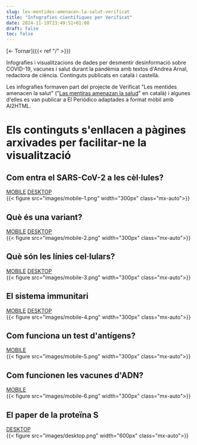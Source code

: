 ```yaml
---
slug: les-mentides-amenacen-la-salut-verificat
title: "Infografies científiques per Verificat"
date: 2024-11-19T23:49:51+01:00
draft: false
toc: false
---
```


[<- Tornar]({{< ref "/" >}})

Infografies i visualitzacions de dades per desmentir desinformació sobre COVID-19, vacunes i salut durant la pandèmia amb textos d'Andrea Arnal, redactora de ciència. Continguts publicats en català i castellà.

Les infografies formaven part del projecte de Verificat "Les mentides amenacen la salut" ("[Las mentiras amenazan la salud](https://www.verificat.cat/salut/es)" en català) i algunes d'elles es van publicar a El Periódico adaptades a format mòbil amb AI2HTML.

<div class="max-w-screen-lg mx-auto p-6">
    <h1 class="text-2xl font-bold mb-4">
        Els continguts s'enllacen a pàgines arxivades per facilitar-ne la visualització
    </h1>
    <div class="grid grid-cols-2 gap-12">
        <!-- First Row -->
        <div class="text-center">
            <h2 class="text-lg font-semibold mb-2">Com entra el SARS-CoV-2 a les cèl·lules?</h2>
            <div class="flex justify-center space-x-4 text-blue-600 mb-4">
                <a href="https://www.verificat.cat/wp-content/uploads/wpallimport/asset/infografies/ace2/ace2.html">MOBILE</a>
                <a href="https://web.archive.org/web/20211020111202/https://www.verificat.cat/es/infografia/como-entra-el-sars-cov-2-en-las-celulas">DESKTOP</a>
            </div>
            {{< figure src="images/mobile-1.png" width="300px" class="mx-auto">}}
        </div>
        <div class="text-center">
            <h2 class="text-lg font-semibold mb-2">Què és una variant?</h2>
            <div class="flex justify-center space-x-4 text-blue-600 mb-4">
                <a href="https://www.verificat.cat/wp-content/uploads/wpallimport/asset/infografies/variantes/variantes.html">MOBILE</a>
                <a href="https://web.archive.org/web/20211028031152/https://www.verificat.cat/es/infografia/las-variantes-del-sars-cov-2">DESKTOP</a>
            </div>
            {{< figure src="images/mobile-2.png" width="300px" class="mx-auto">}}
        </div>
        <!-- Second Row -->
        <div class="text-center">
            <h2 class="text-lg font-semibold mb-2">Què són les línies cel·lulars?</h2>
            <div class="flex justify-center space-x-4 text-blue-600 mb-4">
                <a href="https://www.verificat.cat/wp-content/uploads/wpallimport/asset/infografies/lineas-celulares/lineas-celulares.html">MOBILE</a>
                <a href="https://web.archive.org/web/20220519123007/https://www.verificat.cat/es/infografia/que-son-las-lineas-celulares">DESKTOP</a>
            </div>
            {{< figure src="images/mobile-3.png" width="300px" class="mx-auto">}}
        </div>
        <div class="text-center">
            <h2 class="text-lg font-semibold mb-2">El sistema immunitari</h2>
            <div class="flex justify-center space-x-4 text-blue-600 mb-4">
                <a href="https://www.verificat.cat/wp-content/uploads/wpallimport/asset/infografies/sistema-inmunitario/sistema-inmunitario.html">MOBILE</a>
                <a href="https://web.archive.org/web/20220509115253/https://www.verificat.cat/es/infografia/el-sistema-inmunitario">DESKTOP</a>
            </div>
            {{< figure src="images/mobile-4.png" width="300px" class="mx-auto">}}
        </div>
        <!-- Third Row -->
        <div class="text-center">
            <h2 class="text-lg font-semibold mb-2">Com funciona un test d'antígens?</h2>
            <div class="flex justify-center space-x-4 text-blue-600 mb-4">
                <a href="https://web.archive.org/web/20220126094337/https://www.verificat.cat/es/infografia/como-funciona-un-test-de-antigenos">MOBILE</a>
            </div>
            {{< figure src="images/mobile-5.png" width="300px" class="mx-auto">}}
        </div>
        <div class="text-center">
            <h2 class="text-lg font-semibold mb-2">Com funcionen les vacunes d'ADN?</h2>
            <div class="flex justify-center space-x-4 text-blue-600 mb-4">
                <a href="https://web.archive.org/web/20220519124751/https://www.verificat.cat/es/infografia/como-funcionan-las-vacunas-de-adn">MOBILE</a>
            </div>
            {{< figure src="images/mobile-6.png" width="300px" class="mx-auto">}}
        </div>
        <!-- Fourth Row -->
        <div class="text-center col-span-2">
            <h2 class="text-lg font-semibold mb-2">El paper de la proteïna S</h2>
            <div class="flex justify-center space-x-4 text-blue-600 mb-4">
                <a href="https://web.archive.org/web/20220129083841/https://www.verificat.cat/es/infografia/el-papel-de-la-proteina-s">DESKTOP</a>
            </div>
            {{< figure src="images/desktop.png" width="600px" class="mx-auto">}}
        </div>
    </div>
</div>
